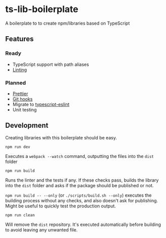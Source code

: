 # ts-lib-boilerplate

A boilerplate to to create npm/libraries based on TypeScript

## Features

### Ready
- TypeScript support with path aliases
- [Linting](https://palantir.github.io/tslint/)

### Planned

- [Prettier](https://prettier.io/)
- [Git hooks](https://github.com/typicode/husky)
- Migrate to [typescript-eslint](https://github.com/typescript-eslint/typescript-eslint)
- Unit testing

## Development

Creating libraries with this boilerplate should be easy.

```
npm run dev
```

Executes a `webpack --watch` command, outputting the files into the `dist` folder

```
npm run build
```

Runs the linter and the tests if any. If these checks pass, builds the library into the `dist` folder and asks if the package should be published or not.

`npm run build -- --only` (or `./scripts/build.sh --only`) executes the building process without any checks, and also doesn't ask for publishing. Might be useful to quickly test the production output.

```
npm run clean
```

Will remove the `dist` repository. It's executed automatically before building to avoid leaving any unwanted file.
